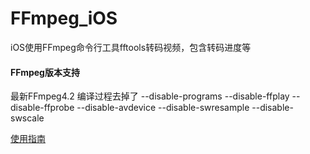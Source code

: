 # FFmpeg_iOS
iOS使用FFmpeg命令行工具fftools转码视频，包含转码进度等


#### FFmpeg版本支持
最新FFmpeg4.2
编译过程去掉了 --disable-programs  --disable-ffplay  --disable-ffprobe  --disable-avdevice --disable-swresample --disable-swscale


[使用指南](https://www.jianshu.com/p/872369a0037b)
